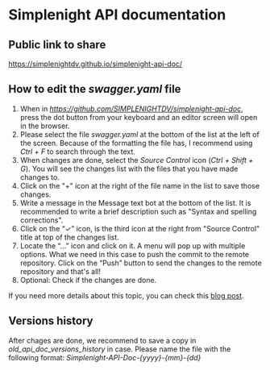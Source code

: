 # Simplenight API documentation

## Public link to share

https://simplenightdv.github.io/simplenight-api-doc/

## How to edit the *swagger.yaml* file

1. When in *https://github.com/SIMPLENIGHTDV/simplenight-api-doc*, press the dot button from your keyboard and an editor screen will open in the browser.
2. Please select the file *swagger.yaml* at the bottom of the list at the left of the screen.
Because of the formatting the file has, I recommend using *Ctrl + F* to search through the text.
3. When changes are done, select the *Source Control* icon (*Ctrl + Shift + G*). You will see the changes list with the files that you have made changes to.
4. Click on the "+" icon at the right of the file name in the list to save those changes.
5. Write a message in the Message text bot at the bottom of the list. It is recommended to write a brief description such as "Syntax and spelling corrections".
6. Click on the “✓” icon, is the third icon at the right from "Source Control" title at top of the changes list.
7. Locate the “…” icon and click on it. A menu will pop up with multiple options. What we need in this case to push the commit to the remote repository. Click on the “Push” button to send the changes to the remote repository and that's all!
8. Optional: Check if the changes are done.

If you need more details about this topic, you can check this [blog post](https://zeroesandones.medium.com/how-to-commit-and-push-your-changes-to-your-github-repository-in-vscode-77a7a3d7dd02).

## Versions history

After chages are done, we recommend to save a copy in *old_api_doc_versions_history* in case. Please name the file with the following format: *Simplenight-API-Doc-{yyyy}-{mm}-{dd}*